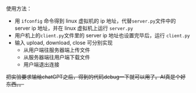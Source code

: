 使用方法：
- 用 `ifconfig` 命令得到 linux 虚拟机的 ip 地址，代替`server.py`文件中的 server ip 地址，并在 linux 虚拟机上运行 `server.py`
- 用户机上的`client.py`文件里的 server ip 地址也设置完毕后，运行 `client.py` 
- 输入 upload, download, close 可分别实现
  - 从用户端往服务器端上传文件
  - 从服务器端往用户端下载文件
  - 用户端退出连接

~~把实验要求输给chatGPT之后，得到的代码debug一下就可以用了。AI真是个好东西。。~~